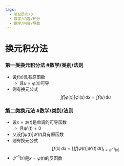 ```yaml
---
tags:
  - 笔记层次/3
  - 数学/内容/积分
  - 数学/内容/导数
---
```


# 换元积分法

### 第一类换元积分法 #数学/类别/法则

- 设$f(x)$具有原函数
	- 且$u=\varphi(x)$可导
- 则有换元公式
$$\int f[\varphi (x)]\varphi'(x) \, dx =\int f(u) \, \mathrm{d}u$$

### 第二类换元法 #数学/类别/法则

- 设$x=\psi(t)$是单调的可导函数
	- 且$\psi'(t)\neq 0$
- 又设$f[\psi(t)]\psi'(t)$具有原函数
- 则有换元公式$$\int f(x) \, dx =\left[ \int f[\psi(t)]\psi'(t) \, dt  \right]_{t=\psi^{-1}(x)}$$
- $\psi^{-1}(x)$是$x=\psi (t)$的反函数

